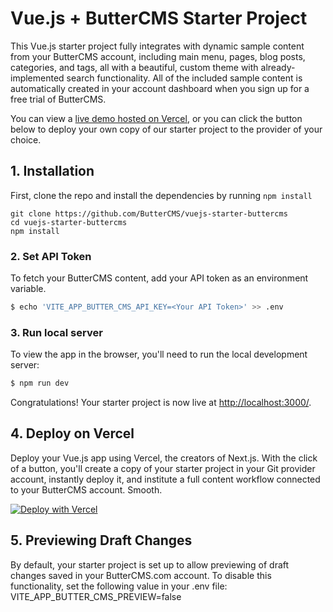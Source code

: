 # Vue.js + ButterCMS Starter Project

This Vue.js starter project fully integrates with dynamic sample content from your ButterCMS account, including main menu, pages, blog posts, categories, and tags, all with a beautiful, custom theme with already-implemented search functionality. All of the included sample content is automatically created in your account dashboard when you sign up for a free trial of ButterCMS.

You can view a [live demo hosted on Vercel](https://vuejs-starter-buttercms-applifting.vercel.app), or you can click the button below to deploy your own copy of our starter project to the provider of your choice.

## 1. Installation

First, clone the repo and install the dependencies by running `npm install`
```shell
git clone https://github.com/ButterCMS/vuejs-starter-buttercms
cd vuejs-starter-buttercms
npm install
```

### 2. Set API Token

To fetch your ButterCMS content, add your API token as an environment variable.

```bash
$ echo 'VITE_APP_BUTTER_CMS_API_KEY=<Your API Token>' >> .env
```

### 3. Run local server

To view the app in the browser, you'll need to run the local development server:

```bash
$ npm run dev
```

Congratulations! Your starter project is now live at [http://localhost:3000/](http://localhost:3000/).

## 4. Deploy on Vercel
Deploy your Vue.js app using Vercel, the creators of Next.js. With the click of a button, you'll create a copy of your starter project in your Git provider account, instantly deploy it, and institute a full content workflow connected to your ButterCMS account. Smooth.

[![Deploy with Vercel](https://vercel.com/button)](https://vercel.com/new/clone?repository-url=https%3A%2F%2Fgithub.com%2FButterCMS%2Fvuejs-starter-buttercms&env=VITE_APP_BUTTER_CMS_API_KEY&envDescription=Your%20ButterCMS%20API%20token&project-name=vuejs-starter-buttercms&repo-name=vuejs-starter-buttercms&demo-title=Vue.js%20ButterCMS%20starter)

## 5. Previewing Draft Changes
By default, your starter project is set up to allow previewing of draft changes saved in your ButterCMS.com account. To disable this functionality, set the following value in your .env file: VITE_APP_BUTTER_CMS_PREVIEW=false